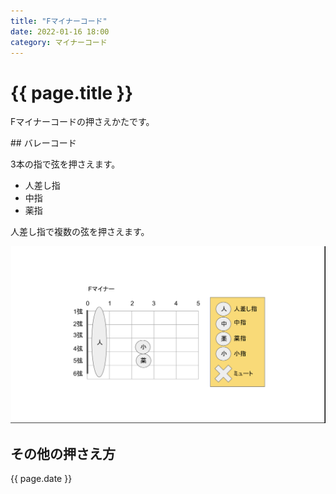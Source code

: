 ```yaml
---
title: "Fマイナーコード"
date: 2022-01-16 18:00
category: マイナーコード
---  
```

# {{ page.title }}
<p>Fマイナーコードの押さえかたです。</p>
## バレーコード

<p>3本の指で弦を押さえます。</p>

- 人差し指
- 中指
- 薬指

<p>人差し指で複数の弦を押さえます。</p>

![code](/assets/images/fm.png)
## その他の押さえ方

<p>{{ page.date }}</p>